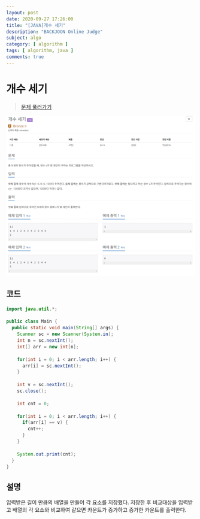 ```yaml
---
layout: post
date: 2020-09-27 17:26:00
title: "[JAVA]개수 세기"
description: "BACKJOON Online Judge"
subject: algo
category: [ algorithm ]
tags: [ algorithm, java ]
comments: true
---
```


# 개수 세기

> [문제 풀러가기](https://acmicpc.net/problem/10807)

![10807](/assets/img/algo/10807.png)

## 코드

```java
import java.util.*;

public class Main {
  public static void main(String[] args) {
    Scanner sc = new Scanner(System.in);
    int n = sc.nextInt();
    int[] arr = new int[n];

    for(int i = 0; i < arr.length; i++) {
      arr[i] = sc.nextInt();
    }

    int v = sc.nextInt();
    sc.close();

    int cnt = 0;

    for(int i = 0; i < arr.length; i++) {
      if(arr[i] == v) {
        cnt++;
      }
    }

    System.out.print(cnt);
  }
}
```

## 설명

입력받은 길이 만큼의 배열을 만들어 각 요소를 저장했다. 저장한 후 비교대상을 입력받고 배열의 각 요소와 비교하여 같으면 카운트가 증가하고 증가한 카운트를 출력한다.
